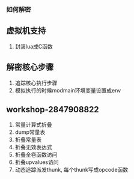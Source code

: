 ### 如何解密

## 虚拟机支持

1. 封装lua成C函数

## 解密核心步骤

1. 追踪核心执行步骤
2. 模拟执行的时候modmain环境变量设置成env


## workshop-2847908822

1. 常量计算式折叠
2. dump常量表
3. 折叠常量表
4. 折叠无效表达式
5. 折叠全卷函数访问
6. 折叠upvalues访问
7. 动态追踪派发thunk, 每个thunk写成opcode函数